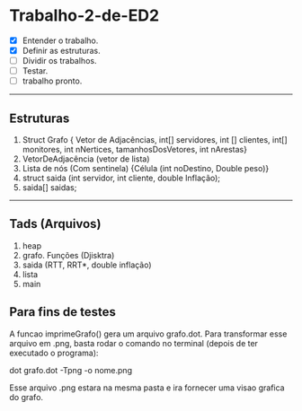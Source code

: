 # Trabalho-2-de-ED2

- [x] Entender o trabalho.
- [X] Definir as estruturas.
- [ ] Dividir os trabalhos.
- [ ] Testar.
- [ ] trabalho pronto.

---

## Estruturas

1.  Struct Grafo { Vetor de Adjacências, int[] servidores, int [] clientes, int[] monitores, int nNertices, tamanhosDosVetores, int nArestas}
2.  VetorDeAdjacência (vetor de lista)
3.  Lista de nós (Com sentinela) {Célula (int noDestino, Double peso)}
4.  struct saida (int servidor, int cliente, double Inflação);
5.  saida[] saidas;

---

## Tads (Arquivos)
1. heap
2. grafo. Funções (Djisktra)
3. saida  (RTT, RRT*, double inflação)
4. lista
5. main

## Para fins de testes

A funcao imprimeGrafo() gera um arquivo grafo.dot. Para transformar esse arquivo em .png, basta rodar o comando no terminal (depois de ter executado o programa):

dot grafo.dot -Tpng -o nome.png

Esse arquivo .png estara na mesma pasta e ira fornecer uma visao grafica do grafo.